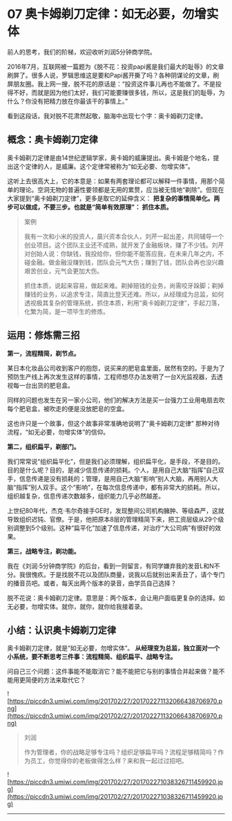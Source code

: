 # 07 奥卡姆剃刀定律：如无必要，勿增实体

前人的思考，我们的阶梯，欢迎收听刘润5分钟商学院。

2016年7月，互联网被一篇题为《脱不花：投资papi酱是我们最大的耻辱》的文章刷屏了。很多人说，罗辑思维这是要和Papi酱开撕了吗？各种阴谋论的文章，刷屏朋友圈。我上网一搜，脱不花的原话是：“投资这件事儿再也不能做了。不是投得不好，而就是因为他们太好，我们可能要赚很多钱，所以，这是我们的耻辱，为什么？你没有把精力放在你最该干的事情上。”

看到这段话，我对脱不花肃然起敬，脑海中出现七个字：奥卡姆剃刀定律。

## 概念：奥卡姆剃刀定律         

奥卡姆剃刀定律是由14世纪逻辑学家，奥卡姆的威廉提出。奥卡姆是个地名，提出这个定律的人，是威廉。这个定律常被称为“如无必要、勿增实体”。

这听上去很高大上，它的本意是：如果有两套理论都可以解释一件事情，用那个简单的理论。空洞无物的普遍性要领都是无用的累赘，应当被无情地“剃除”。但现在大家提到“奥卡姆剃刀定律”，更多是取它的延伸含义： **把复杂的事情简单化。两步可以做成，不要三步。也就是“简单有效原理”： 抓住本质。**

> 案例
> 
> 我有一次和小米的投资人，晨兴资本合伙人，刘芹一起出差，共同辅导一个创业项目。这个团队主业还不成熟，就开发了金融板块，赚了不少钱。刘芹对创始人说：你缺钱，我投给你，但你能不能答应我，在未来几年之内，不碰金融。做金融没赚到钱，团队会元气大伤；赚到了钱，团队会再也没兴趣艰苦创业，元气会更加大伤。
> 
> 抓住本质，说起来容易，做起来难。剃掉赔钱的业务，尚需咬牙跺脚；剃掉赚钱的业务，以追求专注，简直比登天还难。所以，从经理成为总监，如何透视极其复杂的管理系统，抓住本质，利用“奥卡姆剃刀定律”，手起刀落，化繁为简，是一项毕生的修炼。

##  运用：修炼需三招

 **第一，流程精简，剃节点。**

某日本化妆品公司收到客户的抱怨，说买来的肥皂盒里面，居然有空的。于是为了预防生产线上再次发生这样的事情，工程师想尽办法发明了一台X光监视器，去透视每一台出货的肥皂盒。

同样的问题也发生在另一家小公司，他们的解决方法是买一台强力工业用电扇去吹每个肥皂盒，被吹走的便是没放肥皂的空盒。

这也许只是一个故事，但这个故事非常准确地说明了“奥卡姆剃刀定律” 那种对待流程，“如无必要，勿增实体”的信仰。

 **第二，组织扁平，剃部门。**

我们常常说“组织扁平化”，但是我们必须理解，组织扁平化，是手段，不是目的。目的是什么呢？目的，是减少信息传递的损耗。个人，是用自己大脑“指挥”自己双手，信息传递是没有损耗的；管理，是用自己大脑“影响”别人大脑，再用别人大脑“指挥”别人双手。这个“影响”，在每次信息传递中，都有非常大的损耗。所以，组织越复杂，信息传递次数越多，组织能力几乎必然越差。

上世纪80年代，杰克·韦尔奇接手GE时，发现整间公司机构臃肿、等级森严，这就导致组织迟钝、官僚。于是，他把原本8层的管理精简下来，把工资层级从29个级别调整到5个级别。这种“扁平化”加速了信息传递，对治疗“大公司病”有很好的效果。

 **第三，战略专注，剃功能。**

我在《刘润·5分钟商学院》的后台，看到一则留言，有同学嫌弃我的发音L和N不分。我很愧疚。于是找脱不花以及团队商量，说我以后就别出来丢丑了，请个专门的播音员吧。或者，每天出两个版本的录音，由学员自己选择？

脱不花说：奥卡姆剃刀定律。意思是：两个版本，会让用户面临更复杂的选择。如无必要，勿增实体。就你，就你，就你给我接着录。

## 小结：认识奥卡姆剃刀定律

奥卡姆剃刀定律，就是“如无必要，勿增实体”。 **从经理变为总监，独立面对一个小系统，要不断思考三件事：流程精简、组织扁平、战略专注。**

问自己三个问题：这件事能不能取消它？能不能把它与别的事情合并起来做？能不能用更简便的方法来取代它？

![https://piccdn3.umiwi.com/img/201702/27/201702271132066438706970.png](https://piccdn3.umiwi.com/img/201702/27/201702271132066438706970.png)

> 刘润
> 
> 作为管理者，你的战略足够专注吗？组织足够扁平吗？流程足够精简吗？作为员工，你觉得你的老板做得怎么样？来和我一起过过招吧。

![https://piccdn3.umiwi.com/img/201702/27/201702271038326711459920.jpg](https://piccdn3.umiwi.com/img/201702/27/201702271038326711459920.jpg)

---
